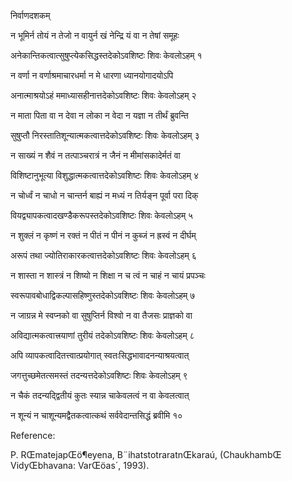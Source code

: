 निर्वाणदशकम्

 

न भूमिर्न तोयं न तेजो न वायुर्न खं नेन्द्रि यं वा न तेषां समूहः 

अनेकान्तिकत्वात्सुषुप्त्येकसिद्धस्तदेकोऽवशिष्टः शिवः केवलोऽहम् १

न वर्णा न वर्णाश्रमाचारधर्मा न मे धारणा ध्यानयोगादयोऽपि 

अनात्माश्रयोऽहं ममाध्यासहीनात्तदेकोऽवशिष्टः शिवः केवलोऽहम् २

न माता पिता वा न देवा न लोका न वेदा न यज्ञा न तीर्थं ब्रुवन्ति 

सुषुप्तौ निरस्तातिशून्यात्मकत्वात्तदेकोऽवशिष्टः शिवः केवलोऽहम् ३

न साख्यं न शैवं न तत्पाञ्चरात्रं न जैनं न मीमांसकादेर्मतं वा 

विशिष्टानुभूत्या विशुद्धात्मकत्वात्तदेकोऽवशिष्टः शिवः केवलोऽहम् ४

न चोर्ध्वं न चाधो न चान्तर्न बाह्यं न मध्यं न तिर्यङ्न पूर्वा परा दिक् 

वियद्व्यापकत्वादखण्डैकरूपस्तदेकोऽवशिष्टः शिवः केवलोऽहम् ५

न शुक्लं न कृष्णं न रक्तं न पीतं न पीनं न कुब्जं न ह्रस्वं न दीर्घम् 

अरूपं तथा ज्योतिराकारकत्वात्तदेकोऽवशिष्टः शिवः केवलोऽहम् ६

न शास्ता न शास्त्रं न शिष्यो न शिक्षा न च त्वं न चाहं न चायं प्रपञ्चः 

स्वरूपावबोधाद्विकल्पासहिष्णुस्तदेकोऽवशिष्टः शिवः केवलोऽहम् ७

न जाग्रन्न मे स्वप्नको वा सुषुप्तिर्न विश्वो न वा तैजसः प्राज्ञको वा 

अविद्यात्मकत्वात्त्रयाणां तुरीयं तदेकोऽवशिष्टः शिवः केवलोऽहम् ८

अपि व्यापकत्वादितत्त्वात्प्रयोगात् स्वतःसिद्धभावादनन्याश्रयत्वात् 

जगत्तुच्छमेतत्समस्तं तदन्यत्तदेकोऽवशिष्टः शिवः केवलोऽहम् ९

न चैकं तदन्यद्द्वितीयं कुतः स्यान्न चाकेवलत्वं न वा केवलत्वात् 

न शून्यं न चाशून्यमद्वैतकत्वात्कथं सर्ववेदान्तसिद्धं ब्रवीमि १०

 

Reference:

P. RŒmatejapŒö¶eyena, B¨ihatstotraratnŒkaraú, (ChaukhambŒ VidyŒbhavana:
VarŒöas´, 1993).
